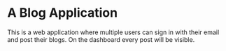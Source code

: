 # A Blog Application

This is a web application where multiple users can sign in with their email and post their blogs. On the dashboard every post will be visible. 
